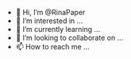 - 👋 Hi, I’m @RinaPaper
- 👀 I’m interested in ...
- 🌱 I’m currently learning ...
- 💞️ I’m looking to collaborate on ...
- 📫 How to reach me ...

<!---
RinaPaper/RinaPaper is a ✨ special ✨ repository because its `README.md` (this file) appears on your GitHub profile.
You can click the Preview link to take a look at your changes.
--->
